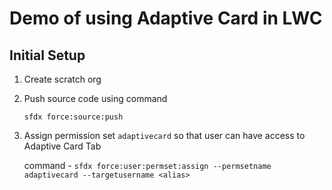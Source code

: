 # Demo of using Adaptive Card in LWC

 ## Initial Setup
 1. Create scratch org
 2. Push source code using command 

     `sfdx force:source:push`
 3. Assign permission set `adaptivecard` so that user can have access to Adaptive Card Tab
 
    command - `sfdx force:user:permset:assign --permsetname adaptivecard --targetusername <alias>`